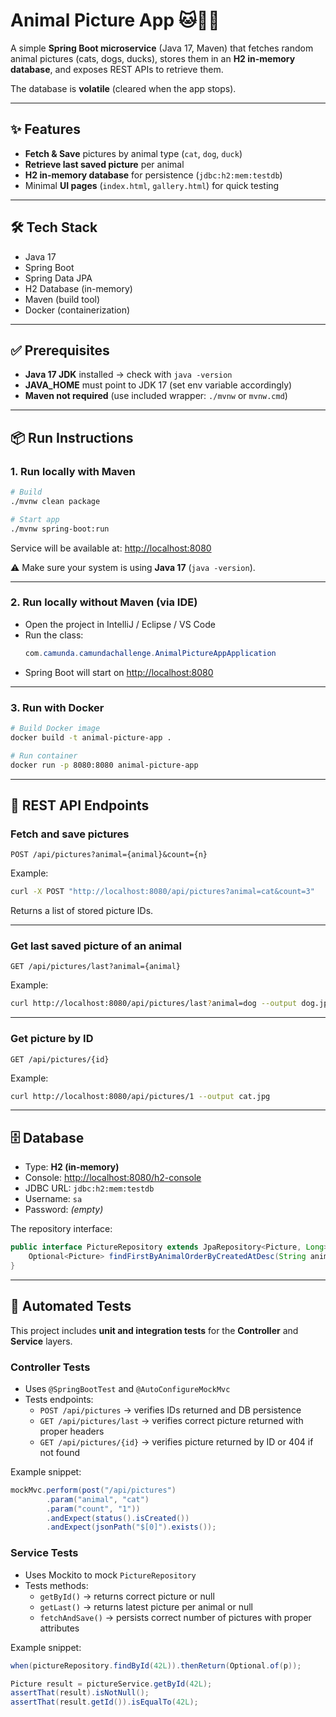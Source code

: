 # Animal Picture App 🐱🐶🦆  

A simple **Spring Boot microservice** (Java 17, Maven) that fetches random animal pictures (cats, dogs, ducks), stores them in an **H2 in-memory database**, and exposes REST APIs to retrieve them.  

The database is **volatile** (cleared when the app stops).  

---

## ✨ Features  

- **Fetch & Save** pictures by animal type (`cat`, `dog`, `duck`)  
- **Retrieve last saved picture** per animal   
- **H2 in-memory database** for persistence (`jdbc:h2:mem:testdb`)  
- Minimal **UI pages** (`index.html`, `gallery.html`) for quick testing  

---

## 🛠️ Tech Stack  

- Java 17  
- Spring Boot  
- Spring Data JPA  
- H2 Database (in-memory)  
- Maven (build tool)  
- Docker (containerization)  

---

## ✅ Prerequisites  

- **Java 17 JDK** installed → check with `java -version`  
- **JAVA_HOME** must point to JDK 17 (set env variable accordingly)  
- **Maven not required** (use included wrapper: `./mvnw` or `mvnw.cmd`)  

---

## 📦 Run Instructions  

### 1. Run locally with Maven  

```bash
# Build
./mvnw clean package

# Start app
./mvnw spring-boot:run
```  

Service will be available at: [http://localhost:8080](http://localhost:8080)  

⚠️ Make sure your system is using **Java 17** (`java -version`).  

---

### 2. Run locally without Maven (via IDE)  

- Open the project in IntelliJ / Eclipse / VS Code  
- Run the class:  
  ```java
  com.camunda.camundachallenge.AnimalPictureAppApplication
  ```  
- Spring Boot will start on [http://localhost:8080](http://localhost:8080)  

---

### 3. Run with Docker  

```bash
# Build Docker image
docker build -t animal-picture-app .

# Run container
docker run -p 8080:8080 animal-picture-app
```  

---

## 🔗 REST API Endpoints  

### Fetch and save pictures  
`POST /api/pictures?animal={animal}&count={n}`  

Example:  

```bash
curl -X POST "http://localhost:8080/api/pictures?animal=cat&count=3"
```  

Returns a list of stored picture IDs.  

---

### Get last saved picture of an animal  
`GET /api/pictures/last?animal={animal}`  

Example:  

```bash
curl http://localhost:8080/api/pictures/last?animal=dog --output dog.jpg
```  

---

### Get picture by ID  
`GET /api/pictures/{id}`  

Example:  

```bash
curl http://localhost:8080/api/pictures/1 --output cat.jpg
```  

---

## 🗄️ Database  

- Type: **H2 (in-memory)**  
- Console: [http://localhost:8080/h2-console](http://localhost:8080/h2-console)  
- JDBC URL: `jdbc:h2:mem:testdb`  
- Username: `sa`  
- Password: *(empty)*  

The repository interface:  

```java
public interface PictureRepository extends JpaRepository<Picture, Long> {
    Optional<Picture> findFirstByAnimalOrderByCreatedAtDesc(String animal);
}
```  

---

## 🧪 Automated Tests  

This project includes **unit and integration tests** for the **Controller** and **Service** layers.  

### Controller Tests  

- Uses `@SpringBootTest` and `@AutoConfigureMockMvc`  
- Tests endpoints:  
  - `POST /api/pictures` → verifies IDs returned and DB persistence  
  - `GET /api/pictures/last` → verifies correct picture returned with proper headers  
  - `GET /api/pictures/{id}` → verifies picture returned by ID or 404 if not found  

Example snippet:

```java
mockMvc.perform(post("/api/pictures")
        .param("animal", "cat")
        .param("count", "1"))
        .andExpect(status().isCreated())
        .andExpect(jsonPath("$[0]").exists());
```  

### Service Tests  

- Uses Mockito to mock `PictureRepository`  
- Tests methods:  
  - `getById()` → returns correct picture or null  
  - `getLast()` → returns latest picture per animal or null  
  - `fetchAndSave()` → persists correct number of pictures with proper attributes  

Example snippet:

```java
when(pictureRepository.findById(42L)).thenReturn(Optional.of(p));

Picture result = pictureService.getById(42L);
assertThat(result).isNotNull();
assertThat(result.getId()).isEqualTo(42L);
```  

